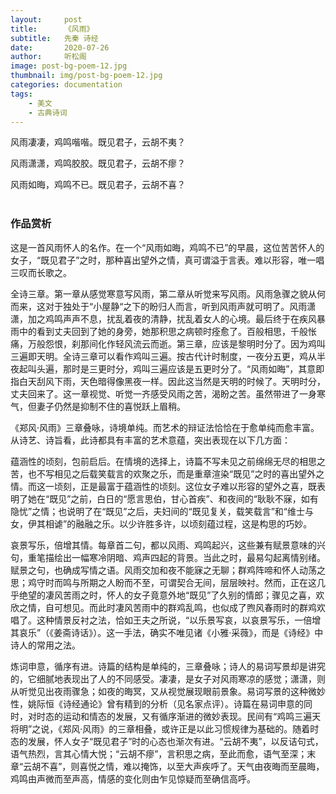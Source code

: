 ```yaml
---
layout:     post
title:      《风雨》
subtitle:   先秦 诗经
date:       2020-07-26
author:     听松阁
image: post-bg-poem-12.jpg
thumbnail: img/post-bg-poem-12.jpg
categories: documentation
tags:
    - 美文
    - 古典诗词
---
```


风雨凄凄，鸡鸣喈喈。既见君子，云胡不夷？<br>

风雨潇潇，鸡鸣胶胶。既见君子，云胡不瘳？<br>

风雨如晦，鸡鸣不已。既见君子，云胡不喜？<br>
<br>

### 作品赏析
这是一首风雨怀人的名作。在一个“风雨如晦，鸡鸣不已”的早晨，这位苦苦怀人的女子，“既见君子”之时，那种喜出望外之情，真可谓溢于言表。难以形容，唯一唱三叹而长歌之。

全诗三章。第一章从感觉寒意写风雨，第二章从听觉来写风雨。风雨急骤之貌从何而来，这对于独处于“小屋静“之下的盼归人而言，听到风雨声就可明了。风雨潇潇，加之鸡鸣声声不息，扰乱着夜的清静，扰乱着女人的心境。最后终于在疾风暴雨中的看到丈夫回到了她的身旁，她那积思之病顿时痊愈了。百般相思，千般怅痛，万般怨恨，刹那间化作轻风流云而逝。第三章，应该是黎明时分了。因为鸡叫三遍即天明。全诗三章可以看作鸡叫三遍。按古代计时制度，一夜分五更，鸡从半夜起叫头遍，那时是三更时分，鸡叫三遍应该是五更时分了。“风雨如晦”，其意即指白天刮风下雨，天色暗得像黑夜一样。因此这当然是天明的时候了。天明时分，丈夫回来了。这一章视觉、听觉一齐感受风雨之苦，渴盼之苦。虽然带进了一身寒气，但妻子仍然是抑制不住的喜悦跃上眉稍。

《郑风·风雨》三章叠咏，诗境单纯。而艺术的辩证法恰恰在于愈单纯而愈丰富。从诗艺、诗旨看，此诗都具有丰富的艺术意蕴，突出表现在以下几方面：

蕴涵性的顷刻，包前启后。在情境的选择上，诗篇不写未见之前绵绵无尽的相思之苦，也不写相见之后载笑载言的欢聚之乐，而是重章渲染“既见”之时的喜出望外之情。而这一顷刻，正是最富于蕴涵性的顷刻。这位女子难以形容的望外之喜，既表明了她在“既见”之前，白日的“愿言思伯，甘心首疾”、和夜间的“耿耿不寐，如有隐忧”之情；也说明了在“既见”之后，夫妇间的“既见复关，载笑载言”和“维士与女，伊其相谑”的融融之乐。以少许胜多许，以顷刻蕴过程，这是构思的巧妙。

哀景写乐，倍增其情。每章首二句，都以风雨、鸡鸣起兴，这些兼有赋景意味的兴句，重笔描绘出一幅寒冷阴暗、鸡声四起的背景。当此之时，最易勾起离情别绪。赋景之句，也确成写情之语。风雨交加和夜不能寐之无聊；群鸡阵啼和怀人动荡之思；鸡守时而鸣与所期之人盼而不至，可谓契合无间，层层映衬。然而，正在这几乎绝望的凄风苦雨之时，怀人的女子竟意外地“既见”了久别的情郎；骤见之喜，欢欣之情，自可想见。而此时凄风苦雨中的群鸡乱鸣，也似成了煦风春雨时的群鸡欢唱了。这种情景反衬之法，恰如王夫之所说，“以乐景写哀，以哀景写乐，一倍增其哀乐”（《姜斋诗话》）。这一手法，确实不唯见诸《小雅·采薇》，而是《诗经》中诗人的常用之法。

炼词申意，循序有进。诗篇的结构是单纯的，三章叠咏；诗人的易词写景却是讲究的，它细腻地表现出了人的不同感受。凄凄，是女子对风雨寒凉的感觉；潇潇，则从听觉见出夜雨骤急；如夜的晦冥，又从视觉展现眼前景象。易词写景的这种微妙性，姚际恒《诗经通论》曾有精到的分析（见名家点评）。诗篇在易词申意的同时，对时态的运动和情态的发展，又有循序渐进的微妙表现。民间有“鸡鸣三遍天将明”之说，《郑风·风雨》的三章相叠，或许正是以此习惯规律为基础的。随着时态的发展，怀人女子“既见君子”时的心态也渐次有进。“云胡不夷”，以反诘句式，语气热烈，言其心情大悦；“云胡不瘳”，言积思之病，至此而愈，语气至深；末章“云胡不喜”，则喜悦之情，难以掩饰，以至大声疾呼了。天气由夜晦而至晨晦，鸡鸣由声微而至声高，情感的变化则由乍见惊疑而至确信高呼。
